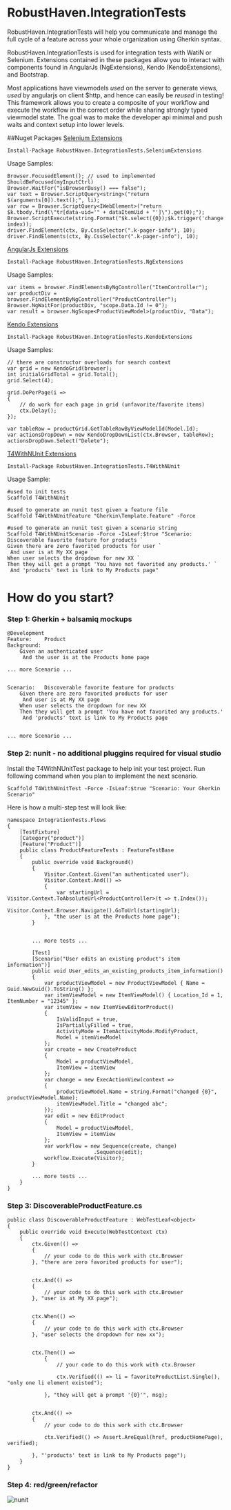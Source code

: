 RobustHaven.IntegrationTests
============================

RobustHaven.IntegrationTests will help you communicate and manage the full cycle of a feature across your whole organization using Gherkin syntax.

RobustHaven.IntegrationTests is used for integration tests with WatiN or Selenium. 
Extensions contained in these packages allow you to interact with components found in AngularJs (NgExtensions), Kendo (KendoExtensions), and Bootstrap.


Most applications have viewmodels *used* on the server to generate views, *used* by angularjs on client $http, and hence can easily be *reused* in testing!
This framework allows you to create a composite of your workflow and execute the workflow in the correct order while sharing strongly typed viewmodel state.
The goal was to make the developer api minimal and push waits and context setup into lower levels.



##Nuget Packages
[Selenium Extensions](http://www.nuget.org/packages/RobustHaven.IntegrationTests.SeleniumExtensions/)  

	Install-Package RobustHaven.IntegrationTests.SeleniumExtensions 

Usage Samples:

	Browser.FocusedElement(); // used to implemented ShouldBeFocused(myInputCtrl)
	Browser.WaitFor("isBrowserBusy() === false");
	var text = Browser.ScriptQuery<string>("return $(arguments[0]).text();", li);
	var row = Browser.ScriptQuery<IWebElement>("return $k.tbody.find(\"tr[data-uid='" + dataItemUid + "']\").get(0);");
	Browser.ScriptExecute(string.Format("$k.select({0});$k.trigger('change');", index));
	driver.FindElement(ctx, By.CssSelector(".k-pager-info"), 10);
	driver.FindElements(ctx, By.CssSelector(".k-pager-info"), 10);

	
	
[AngularJs Extensions](http://www.nuget.org/packages/RobustHaven.IntegrationTests.NgExtensions/)  

	Install-Package RobustHaven.IntegrationTests.NgExtensions 


Usage Samples: 
	
	var items = browser.FindElementsByNgController("ItemController");
	var productDiv = browser.FindElementByNgController("ProductController");
	Browser.NgWaitFor(productDiv, "scope.Data.Id != 0");
	var result = browser.NgScope<ProductViewModel>(productDiv, "Data");
	
	
[Kendo Extensions](http://www.nuget.org/packages/RobustHaven.IntegrationTests.KendoExtensions/)  

	Install-Package RobustHaven.IntegrationTests.KendoExtensions 
	
Usage Samples:

	// there are constructor overloads for search context
	var grid = new KendoGrid(browser);
	int initialGridTotal = grid.Total();
	grid.Select(4);
	
	grid.DoPerPage(i =>
	{	
		// do work for each page in grid (unfavorite/favorite items)
		ctx.Delay();
	});
			
	var tableRow = productGrid.GetTableRowByViewModelId(Model.Id);
	var actionsDropDown = new KendoDropDownList(ctx.Browser, tableRow);
	actionsDropDown.Select("Delete");
	
	

	
[T4WithNUnit Extensions](http://www.nuget.org/packages/RobustHaven.IntegrationTests.T4WithNUnit/)  

	Install-Package RobustHaven.IntegrationTests.T4WithNUnit
	

Usage Sample:

	#used to init tests
	Scaffold T4WithNUnit
	
	#used to generate an nunit test given a feature file
	Scaffold T4WithNUnitFeature "Gherkin\Template.feature" -Force
	
	#used to generate an nunit test given a scenario string
	Scaffold T4WithNUnitScenario -Force -IsLeaf:$true "Scenario:	Discoverable favorite feature for products `
	Given there are zero favorited products for user `
	 And user is at My XX page `
	When user selects the dropdown for new XX `
	Then they will get a prompt 'You have not favorited any products.' `
	 And 'products' text is link to My Products page" 
	 
	
	
	

	
# How do you start?
	
###  Step 1: Gherkin + balsamiq mockups

	@Development
	Feature:	Product
	Background:
		Given an authenticated user
		 And the user is at the Products home page

	... more Scenario ...
		 
		 
	Scenario:	Discoverable favorite feature for products
		Given there are zero favorited products for user
		 And user is at My XX page
		When user selects the dropdown for new XX
		Then they will get a prompt 'You have not favorited any products.'
		 And 'products' text is link to My Products page
		 
		 
	... more Scenario ...




### Step 2: nunit - no additional pluggins required for visual studio

Install the T4WithNUnitTest package to help init your test project.
Run following command when you plan to implement the next scenario.
	
	
	Scaffold T4WithNUnitTest -Force -IsLeaf:$true "Scenario: Your Gherkin Scenario"
	

Here is how a multi-step test will look like:
	
	namespace IntegrationTests.Flows
	{
		[TestFixture]
		[Category("product")]
		[Feature("Product")]
		public class ProductFeatureTests : FeatureTestBase
		{
			public override void Background()
			{
				Visitor.Context.Given("an authenticated user");
				Visitor.Context.And(() =>
				{
					var startingUrl = Visitor.Context.ToAbsoluteUrl<ProductController>(t => t.Index());
					Visitor.Context.Browser.Navigate().GoToUrl(startingUrl);
				}, "the user is at the Products home page");
			}


			... more tests ...

			[Test]
			[Scenario("User edits an existing product's item information")]
			public void User_edits_an_existing_products_item_information()
			{
				var productViewModel = new ProductViewModel { Name = Guid.NewGuid().ToString() };
				var itemViewModel = new ItemViewModel() { Location_Id = 1, ItemNumber = "12345" };
				var itemView = new ItemViewEditorProduct()
				{
					IsValidInput = true,
					IsPartiallyFilled = true,
					ActivityMode = ItemActivityMode.ModifyProduct,
					Model = itemViewModel
				};
				var create = new CreateProduct
				{
					Model = productViewModel,
					ItemView = itemView
				};
				var change = new ExecActionView(context =>
				{
					productViewModel.Name = string.Format("changed {0}", productViewModel.Name);
					itemViewModel.Title = "changed abc";
				});
				var edit = new EditProduct
				{
					Model = productViewModel,
					ItemView = itemView
				};
				var workflow = new Sequence(create, change)
								.Sequence(edit);
				workflow.Execute(Visitor);
			}

			... more tests ...
		}
	}

	
	
### Step 3:  DiscoverableProductFeature.cs

	public class DiscoverableProductFeature : WebTestLeaf<object>
	{
		public override void Execute(WebTestContext ctx)
		{
			ctx.Given(() =>
			{
				// your code to do this work with ctx.Browser
			}, "there are zero favorited products for user");


			ctx.And(() =>
			{
				// your code to do this work with ctx.Browser
			}, "user is at My XX page");


			ctx.When(() =>
			{
				// your code to do this work with ctx.Browser
			}, "user selects the dropdown for new xx");

 
			ctx.Then(() =>
				{ 
					// your code to do this work with ctx.Browser
				
					ctx.Verified(() => li = favoriteProductList.Single(), "only one li element existed");
  
				}, "they will get a prompt '{0}'", msg);


			ctx.And(() =>
			{ 
				// your code to do this work with ctx.Browser
			
				ctx.Verified(() => Assert.AreEqual(href, productHomePage), verified);

			}, "'products' text is link to My Products page");
		}
	}

	
### Step 4: red/green/refactor
![nunit](https://raw.github.com/leblancmeneses/RobustHaven.IntegrationTests/master/Docs/nunit.JPG)
